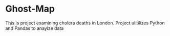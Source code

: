 # Ghost-Map

This is project examining cholera deaths in London. Project ulitilizes Python and Pandas to anaylze data
